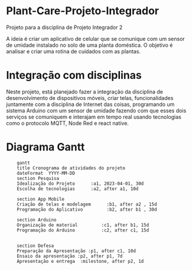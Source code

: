 # Plant-Care-Projeto-Integrador
Projeto para a disciplina de Projeto Integrador 2

A ideia é criar um aplicativo de celular que se comunique com um sensor de umidade instalado no solo de uma planta doméstica.
O objetivo é analisar e criar uma rotina de cuidados com as plantas.

# Integração com disciplinas 

Neste projeto, está planejado fazer a integração da disciplina de desenvolvimento de dispositivos móveis, criar telas, funcionalidades juntamente com a disciplina de Internet das coisas, programando um sistema Arduino com um sensor de umidade fazendo com que esses dois serviços se comuniquem e interajam em tempo real usando tecnologias como o protocolo MQTT, Node Red e react native.

# Diagrama Gantt

```mermaid
    gantt
    title Cronograma de atividades do projeto
    dateFormat  YYYY-MM-DD
    section Pesquisa 
    Idealização do Projeto      :a1, 2023-04-01, 30d
    Escolha de tecnologias      :a2, after a1, 10d
    
    section App Mobile
    Criação de telas e modelagem      :b1, after a2 , 15d
    Programação do Aplicativo         :b2, after b1 , 30d
    
    section Arduino
    Organização de material         :c1, after b1, 15d
    Programação do Arduino          :c2, after c1, 15d

    
    section Defesa
    Preparação da Apresentação :p1, after c1, 10d
    Ensaio da apresentação :p2, after p1, 7d
    Apresentação e entrega  :milestone, after p2, 1d
```
